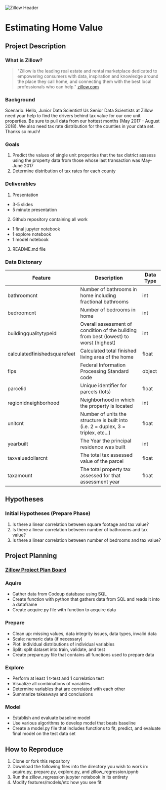 ![Zillow Header](https://theme.zdassets.com/theme_assets/512712/5675f10a90572d0f4140b0b39e72e4905bce34ee.jpg)
# Estimating Home Value
## Project Description
### What is Zillow?
> "Zillow is the leading real estate and rental marketplace dedicated to empowering consumers with data, inspiration and knowledge around the place they call home, and connecting them with the best local professionals who can help." [zillow.com](https://www.zillow.com/z/corp/about/)
### Background
Scenario:  Hello, Junior Data Scientist!  Us Senior Data Scientists at Zillow need your help to find the drivers behind tax value for our one unit properties.  Be sure to pull data from our hottest months (May 2017 - August 2018).  We also need tax rate distribution for the counties in your data set.  Thanks so much!
### Goals 
1. Predict the values of single unit properties that the tax district asssess using the property data from those whose last transaction was May-June 2017
2.  Determine distribution of tax rates for each county
  
### Deliverables
1. Presentation
- 3-5 slides
- 5 minute presentation
2. Github repository containing all work
- 1 final jupyter notebook 
- 1 explore notebook
- 1 model notebook
3. README.md file
### Data Dictonary
| Feature | Description | Data Type |
|-|-|-|
| bathroomcnt | Number of bathrooms in home including fractional bathrooms | int |
| bedroomcnt | Number of bedrooms in home | int |
| buildingqualitytypeid | Overall assessment of condition of the building from best (lowest) to worst (highest) | int |
| calculatedfinishedsquarefeet | Calculated total finished living area of the home | float  |
| fips | Federal Information Processing Standard code | object |
| parcelid | Unique identifier for parcels (lots) | float |
| regionidneighborhood | Neighborhood in which the property is located | int |
| unitcnt | Number of units the structure is built into (i.e. 2 = duplex, 3 = triplex, etc...) | float |
| yearbuilt | The Year the principal residence was built | int |
| taxvaluedollarcnt | The total tax assessed value of the parcel | float |
| taxamount | The total property tax assessed for that assessment year | float |
## Hypotheses
### Initial Hypotheses (Prepare Phase)
1. Is there a linear correlation between square footage and tax value?
2. Is there a linear correlation between number of bathrooms and tax value?
3. Is there a linear correlation between number of bedrooms and tax value?

## Project Planning
### [Zillow Project Plan Board](https://trello.com/invite/b/NIMAxzMz/ebdd6a8c55a5008aa5d5d9a90efe8aa0/zillow-project-workflow)
### Aquire
* Gather data from Codeup database using SQL 
* Create function with python that gathers data from SQL and reads it into a dataframe
* Create acquire.py file with function to acquire data
### Prepare
* Clean up:  missing values, data integrity issues, data types, invalid data
* Scale: numeric data (if necessary)
* Plot: individual distributions of individual variables
* Split:  split dataset into train, validate, and test
* Create prepare.py file that contains all functions used to prepare data
### Explore
* Perform at least 1 t-test and 1 correlation test 
* Visualize all combinations of variables
* Determine variables that are correlated with each other
* Summarize takeaways and conclusions
### Model
* Establish and evaluate baseline model
* Use various algorithms to develop model that beats baseline
* Create a model.py file that includes functions to fit, predict, and evaluate final model on the test data set
## How to Reproduce
1. Clone or fork this repository
2. Download the following files into the directory you wish to work in: aquire.py, prepare.py, explore.py, and zillow_regression.ipynb
3. Run the zillow_regression jupyter notebook in its entirety
4. Modify features/models/etc how you see fit
